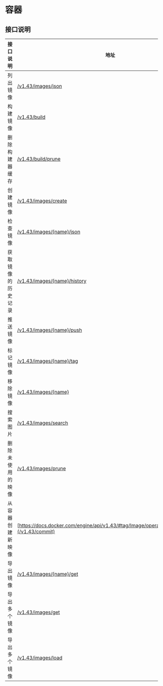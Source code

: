# 容器

## 接口说明

| 接口说明 | 地址 |
| --- | --- |
| 列出镜像 | [/v1.43/images/json](https://docs.docker.com/engine/api/v1.43/#tag/Image/operation/ImageList) |
| 构建镜像 | [/v1.43/build](https://docs.docker.com/engine/api/v1.43/#tag/Image/operation/ImageBuild) |
| 删除构建器缓存 | [/v1.43/build/prune](https://docs.docker.com/engine/api/v1.43/#tag/Image/operation/BuildPrune) |
| 创建镜像 | [/v1.43/images/create](https://docs.docker.com/engine/api/v1.43/#tag/Image/operation/ImageCreate) |
| 检查镜像 | [/v1.43/images/{name}/json](https://docs.docker.com/engine/api/v1.43/#tag/Image/operation/ImageInspect) |
| 获取镜像的历史记录 | [/v1.43/images/{name}/history](https://docs.docker.com/engine/api/v1.43/#tag/Image/operation/ImageHistory) |
| 推送镜像 | [/v1.43/images/{name}/push](https://docs.docker.com/engine/api/v1.43/#tag/Image/operation/ImagePush) |
| 标记镜像 | [/v1.43/images/{name}/tag](https://docs.docker.com/engine/api/v1.43/#tag/Image/operation/ImageTag) |
| 移除镜像 | [/v1.43/images/{name}](https://docs.docker.com/engine/api/v1.43/#tag/Image/operation/ImageDelete) |
| 搜索图片 | [/v1.43/images/search](https://docs.docker.com/engine/api/v1.43/#tag/Image/operation/ImageSearch) |
| 删除未使用的映像 | [/v1.43/images/prune](https://docs.docker.com/engine/api/v1.43/#tag/Image/operation/ImagePrune) |
| 从容器创建新映像 | [https://docs.docker.com/engine/api/v1.43/#tag/Image/operation/ImageCommit](/v1.43/commit) |
| 导出镜像 | [/v1.43/images/{name}/get](https://docs.docker.com/engine/api/v1.43/#tag/Image/operation/ImageGet) |
| 导出多个镜像 | [/v1.43/images/get](https://docs.docker.com/engine/api/v1.43/#tag/Image/operation/ImageGetAll) |
| 导出多个镜像 | [/v1.43/images/load](https://docs.docker.com/engine/api/v1.43/#tag/Image/operation/ImageLoad) |
